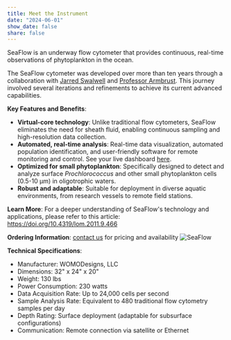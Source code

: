 ```yaml
---
title: Meet the Instrument
date: "2024-06-01"
show_date: false
share: false
---
```


SeaFlow is an underway flow cytometer that provides continuous, real-time observations of phytoplankton in the ocean. 

<!--more--> 
The SeaFlow cytometer was developed over more than ten years through a collaboration with [Jarred Swalwell](https://armbrustlab.ocean.washington.edu/people/swalwell/) and [Professor Armbrust](https://armbrustlab.ocean.washington.edu/people/armbrust/). This journey involved several iterations and refinements to achieve its current advanced capabilities.


**Key Features and Benefits**:
* **Virtual-core technology**: Unlike traditional flow cytometers, SeaFlow eliminates the need for sheath fluid, enabling continuous sampling and high-resolution data collection.   
* **Automated, real-time analysis**: Real-time data visualization, automated population identification, and user-friendly software for remote monitoring and control. See your live dashboard [here](https://gradientscruise.org/d/Ybbbrzqae/tn427-by-time?orgId=1).  
* **Optimized for small phytoplankton**: Specifically designed to detect and analyze surface *Prochlorococcus* and other small phytoplankton cells (0.5-10 µm) in oligotrophic waters.    
* **Robust and adaptable**: Suitable for deployment in diverse aquatic environments, from research vessels to remote field stations.    


**Learn More**:
For a deeper understanding of SeaFlow's technology and applications, please refer to this article: https://doi.org/10.4319/lom.2011.9.466


**Ordering Information**:
[contact us](mailto:ribalet@uw.edu) for pricing and availability
![SeaFlow](seaflow.png)


**Technical Specifications**:
* Manufacturer: WOMODesigns, LLC
* Dimensions: 32" x 24" x 20"
* Weight: 130 lbs
* Power Consumption: 230 watts
* Data Acquisition Rate: Up to 24,000 cells per second
* Sample Analysis Rate: Equivalent to 480 traditional flow cytometry samples per day
* Depth Rating: Surface deployment (adaptable for subsurface configurations)
* Communication: Remote connection via satellite or Ethernet
